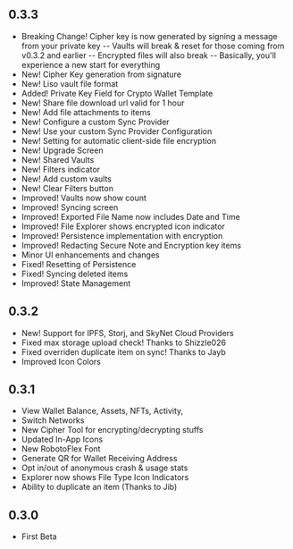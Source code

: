 ## 0.3.3
- Breaking Change! Cipher key is now generated by signing a message from your private key
-- Vaults will break & reset for those coming from v0.3.2 and earlier
-- Encrypted files will also break
-- Basically, you'll experience a new start for everything
- New! Cipher Key generation from signature
- New! Liso vault file format
- Added! Private Key Field for Crypto Wallet Template
- New! Share file download url valid for 1 hour
- New! Add file attachments to items
- New! Configure a custom Sync Provider
- New! Use your custom Sync Provider Configuration
- New! Setting for automatic client-side file encryption
- New! Upgrade Screen
- New! Shared Vaults
- New! Filters indicator
- New! Add custom vaults
- New! Clear Filters button
- Improved! Vaults now show count
- Improved! Syncing screen
- Improved! Exported File Name now includes Date and Time
- Improved! File Explorer shows encrypted icon indicator
- Improved! Persistence implementation with encryption
- Improved! Redacting Secure Note and Encryption key items
- Minor UI enhancements and changes
- Fixed! Resetting of Persistence
- Fixed! Syncing deleted items
- Improved! State Management

## 0.3.2
- New! Support for IPFS, Storj, and SkyNet Cloud Providers
- Fixed max storage upload check! Thanks to Shizzle026
- Fixed overriden duplicate item on sync! Thanks to Jayb
- Improved Icon Colors

## 0.3.1
- View Wallet Balance, Assets, NFTs, Activity, 
- Switch Networks
- New Cipher Tool for encrypting/decrypting stuffs
- Updated In-App Icons
- New RobotoFlex Font
- Generate QR for Wallet Receiving Address
- Opt in/out of anonymous crash & usage stats
- Explorer now shows File Type Icon Indicators
- Ability to duplicate an item (Thanks to Jib)

## 0.3.0
- First Beta